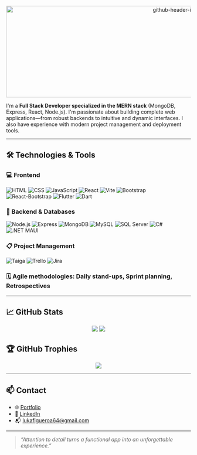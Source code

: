 <p align="center">
  <img width="945" height="250" alt="github-header-image (1)" src="https://github.com/user-attachments/assets/c6c39894-9b0f-434d-b0c2-5160e6e1fd10" />
</p>

I'm a **Full Stack Developer specialized in the MERN stack** (MongoDB, Express, React, Node.js). I'm passionate about building complete web applications—from robust backends to intuitive and dynamic interfaces. I also have experience with modern project management and deployment tools.

---

## 🛠️ Technologies & Tools

### 💻 Frontend
![HTML](https://img.shields.io/badge/-HTML5-E34F26?logo=html5&logoColor=white&style=flat)
![CSS](https://img.shields.io/badge/-CSS3-1572B6?logo=css3&logoColor=white&style=flat)
![JavaScript](https://img.shields.io/badge/-JavaScript-F7DF1E?logo=javascript&logoColor=black&style=flat)
![React](https://img.shields.io/badge/-React-61DAFB?logo=react&logoColor=white&style=flat)
![Vite](https://img.shields.io/badge/-Vite-646CFF?logo=vite&logoColor=white&style=flat)
![Bootstrap](https://img.shields.io/badge/-Bootstrap-7952B3?logo=bootstrap&logoColor=white&style=flat)
![React-Bootstrap](https://img.shields.io/badge/-React--Bootstrap-7952B3?logo=bootstrap&logoColor=white&style=flat)
![Flutter](https://img.shields.io/badge/-Flutter-02569B?logo=flutter&logoColor=white&style=flat)
![Dart](https://img.shields.io/badge/-Dart-0175C2?logo=dart&logoColor=white&style=flat)

### 🧠 Backend & Databases
![Node.js](https://img.shields.io/badge/-Node.js-339933?logo=node.js&logoColor=white&style=flat)
![Express](https://img.shields.io/badge/-Express-000000?logo=express&logoColor=white&style=flat)
![MongoDB](https://img.shields.io/badge/-MongoDB-47A248?logo=mongodb&logoColor=white&style=flat)
![MySQL](https://img.shields.io/badge/-MySQL-4479A1?logo=mysql&logoColor=white&style=flat)
![SQL Server](https://img.shields.io/badge/-SQL%20Server-CC2927?logo=microsoft-sql-server&logoColor=white&style=flat)
![C#](https://img.shields.io/badge/-C%23-239120?logo=c-sharp&logoColor=white&style=flat)
![.NET MAUI](https://img.shields.io/badge/-.NET%20MAUI-512BD4?logo=dotnet&logoColor=white&style=flat)

### 📋 Project Management
![Taiga](https://img.shields.io/badge/-Taiga-13C4A3?logo=taiga&logoColor=white&style=flat)
![Trello](https://img.shields.io/badge/-Trello-0052CC?logo=trello&logoColor=white&style=flat)
![Jira](https://img.shields.io/badge/-Jira-0052CC?logo=jira&logoColor=white&style=flat)

### 🗓️ Agile methodologies: **Daily stand-ups**, **Sprint planning**, **Retrospectives**

---

## 📈 GitHub Stats

<p align="center">
  <img src="https://github-readme-stats.vercel.app/api?username=Lucaspozziok64&show_icons=true&theme=github_dark" />
  <img src="https://github-readme-stats.vercel.app/api/top-langs/?username=Lucaspozziok64&layout=compact&theme=github_dark" />
</p>

## 🏆 GitHub Trophies

<p align="center">
  <img src="https://github-profile-trophy.vercel.app/?username=Lucaspozziok64&theme=radical&margin-w=15&margin-h=15" />
</p>

---

## 📫 Contact

- 🌐 [Portfolio](https://myportfolioweb0.netlify.app/)
- 💼 [LinkedIn](https://linkedin.com/in/lucas-figueroa-579b0b30b)
- 📬 lukafigueroa64@gmail.com

---

> _“Attention to detail turns a functional app into an unforgettable experience.”_
